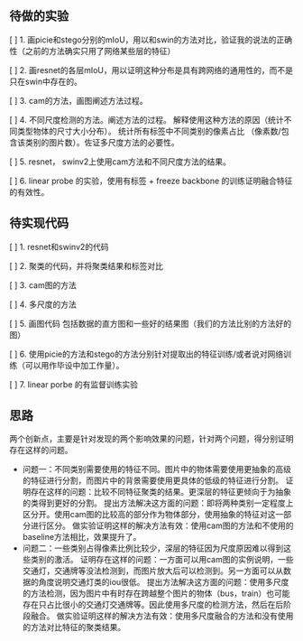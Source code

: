## 待做的实验
[ ] 1. 画picie和stego分别的mIoU，用以和swin的方法对比，验证我的说法的正确性（之前的方法确实只用了网络某些层的特征）

[ ] 2. 画resnet的各层mIoU，用以证明这种分布是具有跨网络的通用性的，而不是只在swin中存在的。

[ ] 3. cam的方法，画图阐述方法过程。

[ ] 4. 不同尺度检测的方法。阐述方法的过程。
解释使用这种方法的原因（统计不同类型物体的尺寸大小分布）。
统计所有标签中不同类别的像素占比 （像素数/包含该类别的图片数）。佐证多尺度方法的必要性。

[ ] 5. resnet， swinv2上使用cam方法和不同尺度方法的结果。

[ ] 6. linear probe 的实验，使用有标签 + freeze backbone 的训练证明融合特征的有效性。

## 待实现代码
[ ] 1. resnet和swinv2的代码

[ ] 2. 聚类的代码，并将聚类结果和标签对比

[ ] 3. cam图的方法

[ ] 4. 多尺度的方法

[ ] 5. 画图代码 包括数据的直方图和一些好的结果图（我们的方法比别的方法好的图）

[ ] 6. 使用picie的方法和stego的方法分别针对提取出的特征训练/或者说对网络训练（可以用作毕设中加工作量）。

[ ] 7. linear porbe 的有监督训练实验
## 思路
两个创新点，主要是针对发现的两个影响效果的问题，针对两个问题，得分别证明存在这样的问题。
- 问题一：不同类别需要使用的特征不同。图片中的物体需要使用更抽象的高级的特征进行分割，而图片中的背景需要使用更具体的低级的特征进行分割。
    证明存在这样的问题：比较不同特征聚类的结果。更深层的特征更倾向于为抽象的类得到更好的分割。
    提出方法解决这方面的问题：即将两种类别一定程度上区分开。使用cam图的比较高的部分作为物体部分，使用抽象的特征对这一部分进行区分。
    做实验证明这样的解决方法有效：使用cam图的方法和不使用的baseline方法相比，效果提升了。
- 问题二：一些类别占得像素比例比较少，深层的特征因为尺度原因难以得到这些类别的激活。
    证明存在这样的问题：一方面可以用cam图的实例说明，一些交通灯，交通牌等没法检测到，而图片放大后可以检测到。另一方面可以从数据的角度说明交通灯类的iou很低。
    提出方法解决这方面的问题：使用多尺度的方法检测，因为图片中有时存在跨越整个图片的物体（bus，train）也可能存在只占比很小的交通灯交通牌等。因此使用多尺度的检测方法，然后在后阶段融合。
    做实验证明这样的解决方法有效：使用多尺度融合的方法和没有使用的方法对比特征的聚类结果。